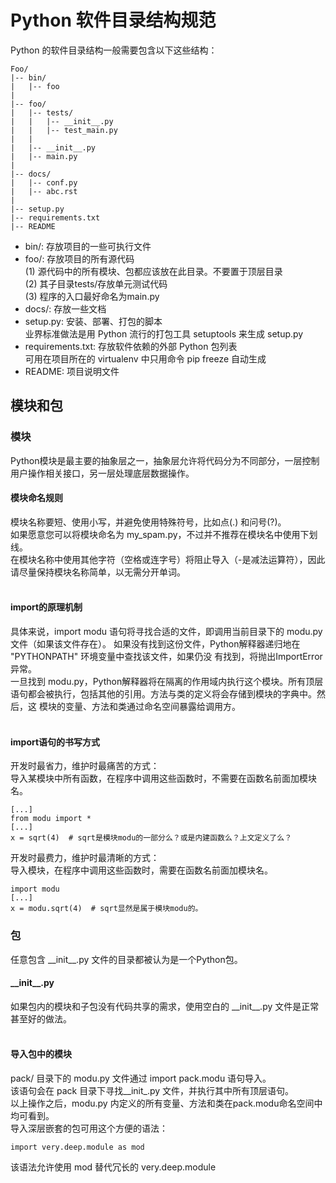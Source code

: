 # Python 软件目录结构规范
Python 的软件目录结构一般需要包含以下这些结构：
```
Foo/
|-- bin/
|   |-- foo
|
|-- foo/
|   |-- tests/
|   |   |-- __init__.py
|   |   |-- test_main.py
|   |
|   |-- __init__.py
|   |-- main.py
|
|-- docs/
|   |-- conf.py
|   |-- abc.rst
|
|-- setup.py
|-- requirements.txt
|-- README 
```
* bin/: 存放项目的一些可执行文件</br>
* foo/: 存放项目的所有源代码</br>
(1) 源代码中的所有模块、包都应该放在此目录。不要置于顶层目录</br>
(2) 其子目录tests/存放单元测试代码</br>
(3) 程序的入口最好命名为main.py</br>
* docs/: 存放一些文档</br>
* setup.py: 安装、部署、打包的脚本</br>
业界标准做法是用 Python 流行的打包工具 setuptools 来生成 setup.py </br>
* requirements.txt: 存放软件依赖的外部 Python 包列表</br>
可用在项目所在的 virtualenv 中只用命令 pip freeze 自动生成</br>
* README: 项目说明文件</br>

## 模块和包
### 模块
Python模块是最主要的抽象层之一，抽象层允许将代码分为不同部分，一层控制用户操作相关接口，另一层处理底层数据操作。 </br>
#### 模块命名规则</br> 
模块名称要短、使用小写，并避免使用特殊符号，比如点(.) 和问号(?)。 </br>
如果愿意您可以将模块命名为 my_spam.py，不过并不推荐在模块名中使用下划线。 </br>
在模块名称中使用其他字符（空格或连字号）将阻止导入（-是减法运算符），因此请尽量保持模块名称简单，以无需分开单词。 </br>
</br>

#### import的原理机制</br> 
具体来说，import modu 语句将寻找合适的文件，即调用当前目录下的 modu.py 文件（如果该文件存在）。 如果没有找到这份文件，Python解释器递归地在 "PYTHONPATH" 环境变量中查找该文件，如果仍没 有找到，将抛出ImportError异常。 </br>
一旦找到 modu.py，Python解释器将在隔离的作用域内执行这个模块。所有顶层语句都会被执行，包括其他的引用。方法与类的定义将会存储到模块的字典中。然后，这 模块的变量、方法和类通过命名空间暴露给调用方。 </br>
</br>

#### import语句的书写方式</br>
开发时最省力，维护时最痛苦的方式：</br>
导入某模块中所有函数，在程序中调用这些函数时，不需要在函数名前面加模块名。
```
[...]
from modu import *
[...]
x = sqrt(4)  # sqrt是模块modu的一部分么？或是内建函数么？上文定义了么？
```
开发时最费力，维护时最清晰的方式：</br>
导入模块，在程序中调用这些函数时，需要在函数名前面加模块名。
```
import modu
[...]
x = modu.sqrt(4)  # sqrt显然是属于模块modu的。
```

### 包
任意包含 \_\_init\_\_.py 文件的目录都被认为是一个Python包。
####  \_\_init\_\_.py</br> 
如果包内的模块和子包没有代码共享的需求，使用空白的 \_\_init\_\_.py 文件是正常甚至好的做法。</br>
</br>

#### 导入包中的模块</br>
pack/ 目录下的 modu.py 文件通过 import pack.modu 语句导入。</br>
该语句会在 pack 目录下寻找\_\_init\_.py 文件，并执行其中所有顶层语句。</br>
以上操作之后，modu.py 内定义的所有变量、方法和类在pack.modu命名空间中均可看到。</br>
导入深层嵌套的包可用这个方便的语法：
```
import very.deep.module as mod 
```
该语法允许使用 mod 替代冗长的 very.deep.module



